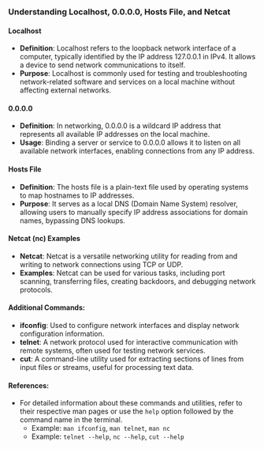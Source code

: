 ### Understanding Localhost, 0.0.0.0, Hosts File, and Netcat

#### Localhost
- **Definition**: Localhost refers to the loopback network interface of a computer, typically identified by the IP address 127.0.0.1 in IPv4. It allows a device to send network communications to itself. 
- **Purpose**: Localhost is commonly used for testing and troubleshooting network-related software and services on a local machine without affecting external networks.

#### 0.0.0.0
- **Definition**: In networking, 0.0.0.0 is a wildcard IP address that represents all available IP addresses on the local machine.
- **Usage**: Binding a server or service to 0.0.0.0 allows it to listen on all available network interfaces, enabling connections from any IP address.

#### Hosts File
- **Definition**: The hosts file is a plain-text file used by operating systems to map hostnames to IP addresses.
- **Purpose**: It serves as a local DNS (Domain Name System) resolver, allowing users to manually specify IP address associations for domain names, bypassing DNS lookups.

#### Netcat (nc) Examples
- **Netcat**: Netcat is a versatile networking utility for reading from and writing to network connections using TCP or UDP.
- **Examples**: Netcat can be used for various tasks, including port scanning, transferring files, creating backdoors, and debugging network protocols.

#### Additional Commands:
- **ifconfig**: Used to configure network interfaces and display network configuration information.
- **telnet**: A network protocol used for interactive communication with remote systems, often used for testing network services.
- **cut**: A command-line utility used for extracting sections of lines from input files or streams, useful for processing text data.

#### References:
- For detailed information about these commands and utilities, refer to their respective man pages or use the `help` option followed by the command name in the terminal.
  - Example: `man ifconfig`, `man telnet`, `man nc`
  - Example: `telnet --help`, `nc --help`, `cut --help`
